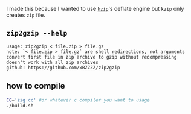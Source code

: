 I made this because I wanted to use [`kzip`](https://www.jonof.id.au/kenutils.html)'s deflate engine but `kzip` only creates `zip` file.
## `zip2gzip --help`
```
usage: zip2gzip < file.zip > file.gz
note: `< file.zip > file.gz` are shell redirections, not arguments
convert first file in zip archive to gzip without recompressing
doesn't work with all zip archives
github: https://github.com/xBZZZZ/zip2gzip
```
## how to compile
```bash
CC='zig cc' #or whatever c compiler you want to usage
./build.sh
```